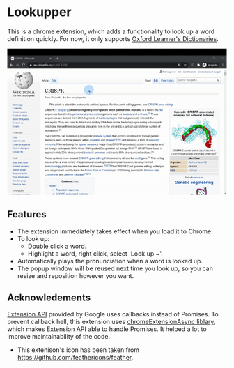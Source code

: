 # Lookupper
This is a chrome extension, which adds a functionality to look up a word definition quickly. For now, it only supports [Oxford Learner's Dictionaries](https://www.oxfordlearnersdictionaries.com/).

<img src="demo/lookupper_demo.gif" alt="Lookupper gif">

## Features
- The extension immediately takes effect when you load it to Chrome.
- To look up:
    - Double click a word.
    - Highlight a word, right click, select 'Look up ~'.
- Automatically plays the pronunciation when a word is looked up.
- The popup window will be reused next time you look up, so you can resize and reposition however you want.


## Acknowledements
[Extension API](https://developer.chrome.com/extensions) provided by Google uses callbacks instead of Promises. To prevent callback hell, this extension uses [chromeExtensionAsync liblary](https://github.com/KeithHenry/chromeExtensionAsync), which makes Extension API able to handle Promises. It helped a lot to improve maintainability of the code.

- This extenison's icon has been taken from https://github.com/feathericons/feather.
